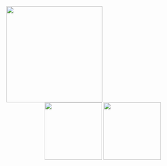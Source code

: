 <div>
  <img align="center" height="251" src="https://wikizilla.org/w/images/d/df/GvK_-_Godzilla_shoots_a_hole_into_the_surface_of_Earth.gif">
</div>
<div align="center">
  <img src="https://github-readme-stats.vercel.app/api?username=fukuroxp&show_icons=true&theme=radical" height="150">
  <img src="https://github-readme-stats.vercel.app/api/top-langs/?username=anuraghazra&layout=compact&theme=radical" height="150">
</div>
<!--
**fukuroxp/fukuroxp** is a ✨ _special_ ✨ repository because its `README.md` (this file) appears on your GitHub profile.

Here are some ideas to get you started:

- 🔭 I’m currently working on ...
- 🌱 I’m currently learning ...
- 👯 I’m looking to collaborate on ...
- 🤔 I’m looking for help with ...
- 💬 Ask me about ...
- 📫 How to reach me: ...
- 😄 Pronouns: ...
- ⚡ Fun fact: ...
-->
